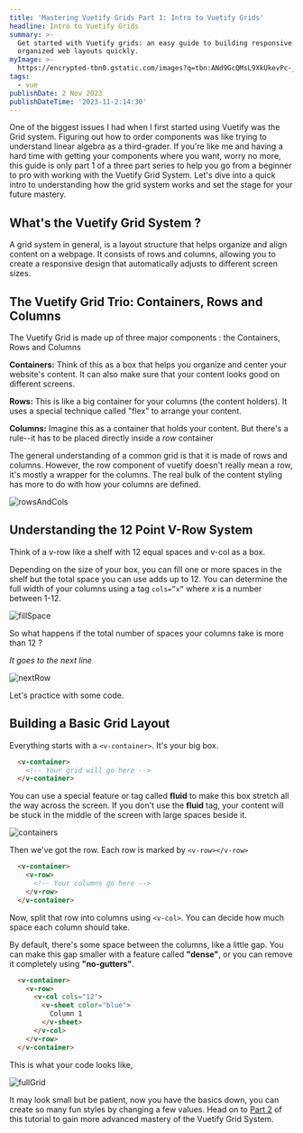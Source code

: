 ```yaml
---
title: 'Mastering Vuetify Grids Part 1: Intro to Vuetify Grids'
headline: Intro to Vuetify Grids
summary: >-
  Get started with Vuetify grids: an easy guide to building responsive and
  organized web layouts quickly.
myImage: >-
  https://encrypted-tbn0.gstatic.com/images?q=tbn:ANd9GcQMsL9XkUkevPc-_1irkVIkr62FfPacYPivJw&usqp=CAU
tags:
  - vue
publishDate: 2 Nov 2023
publishDateTime: '2023-11-2:14:30'
---
```


One of the biggest issues I had when I first started using Vuetify was the Grid system. Figuring out how to order components was like trying to understand linear algebra as a third-grader. If you're like me and having a hard time with getting your components where you want, worry no more, this guide is only part 1 of a three part series to help you go from a beginner to pro with working with the Vuetify Grid System. Let's dive into a quick intro to understanding how the grid system works and set the stage for your future mastery.

## What's the Vuetify Grid System ?

A grid system in general, is a layout structure that helps organize and align content on a webpage. It consists of rows and columns, allowing you to create a responsive design that automatically adjusts to different screen sizes.

## The Vuetify Grid Trio: Containers, Rows and Columns

The Vuetify Grid is made up of three major components : the Containers, Rows and Columns

**Containers:** Think of this as a box that helps you organize and center your website's content. It can also make sure that your content looks good on different screens.

**Rows:** This is like a big container for your columns (the content holders). It uses a special technique called "flex" to arrange your content.

**Columns:** Imagine this as a container that holds your content. But there's a rule--it has to be placed directly inside a _row_ container

The general understanding of a common grid is that it is made of rows and columns. However, the row component of vuetify doesn't really mean a row, it's mostly a wrapper for the columns. The real bulk of the content styling has more to do with how your columns are defined.

![rowsAndCols](https://i.imgur.com/eFB0NeE.png)

## Understanding the 12 Point V-Row System

Think of a v-row like a shelf with 12 equal spaces and v-col as a box.

Depending on the size of your box, you can fill one or more spaces in the shelf but the total space you can use adds up to 12\. You can determine the full width of your columns using a tag `cols=”x”` where _x_ is a number between 1-12.

![fillSpace](https://i.imgur.com/vOmq5DV.png)

So what happens if the total number of spaces your columns take is more than 12 ?

_It goes to the next line_

![nextRow](https://i.imgur.com/V9XOFJL.png)

Let's practice with some code.

## Building a Basic Grid Layout

Everything starts with a `<v-container>`. It's your big box.

```html
  <v-container>
    <!-- Your grid will go here -->
  </v-container>
```

You can use a special feature or tag called **fluid** to make this box stretch all the way across the screen. If you don't use the **fluid** tag, your content will be stuck in the middle of the screen with large spaces beside it.

![containers](https://i.imgur.com/NmJTrPE.png)

Then we've got the row. Each row is marked by `<v-row></v-row>`

```html
  <v-container>
    <v-row>
      <!-- Your columns go here -->
    </v-row>
  </v-container>
```

Now, split that row into columns using `<v-col>`. You can decide how much space each column should take.

By default, there's some space between the columns, like a little gap. You can make this gap smaller with a feature called **"dense"**, or you can remove it completely using **"no-gutters"**.

```html
  <v-container>
    <v-row>
      <v-col cols="12">
        <v-sheet color="blue">
          Column 1
        </v-sheet>
      </v-col>
    </v-row>
  </v-container>
```

This is what your code looks like,

![fullGrid](https://i.imgur.com/9b1tHRg.png)

It may look small but be patient, now you have the basics down, you can create so many fun styles by changing a few values. Head on to [Part 2](/blog/styling-vuetify-grids ) of this tutorial to gain more advanced mastery of the Vuetify Grid System.
